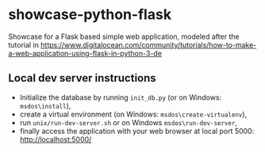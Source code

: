 # showcase-python-flask

Showcase for a Flask based simple web application, modeled after the tutorial in
https://www.digitalocean.com/community/tutorials/how-to-make-a-web-application-using-flask-in-python-3-de

## Local dev server instructions

* Initialize the database by running `init_db.py` (or on Windows: `msdos\install`),
* create a virtual environment (on Windows: `msdos\create-virtualenv`),
* run `unix/run-dev-server.sh` or on Windows `msdos\run-dev-server`,
* finally access the application with your web browser at local port 5000:
<http://localhost:5000/>